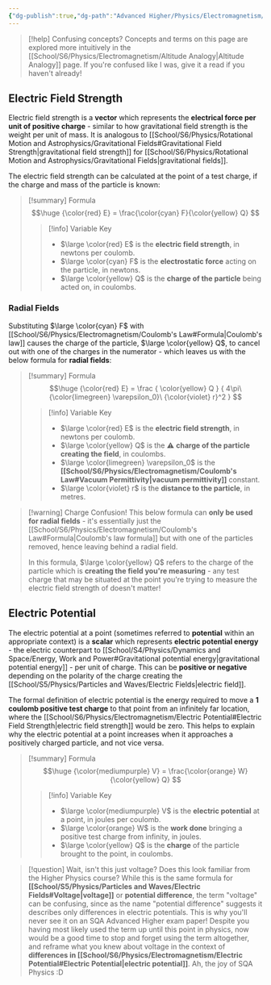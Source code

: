```yaml
---
{"dg-publish":true,"dg-path":"Advanced Higher/Physics/Electromagnetism/Electric Potential.md","dg-permalink":"physics/electric-potential","permalink":"/physics/electric-potential/","created":"","updated":""}
---
```


> [!help] Confusing concepts?
> Concepts and terms on this page are explored more intuitively in the [[School/S6/Physics/Electromagnetism/Altitude Analogy\|Altitude Analogy]] page. If you're confused like I was, give it a read if you haven't already!

## Electric Field Strength

Electric field strength is a **vector** which represents the **electrical force per unit of positive charge** - similar to how gravitational field strength is the weight per unit of mass. It is analogous to [[School/S6/Physics/Rotational Motion and Astrophysics/Gravitational Fields#Gravitational Field Strength\|gravitational field strength]] for [[School/S6/Physics/Rotational Motion and Astrophysics/Gravitational Fields\|gravitational fields]].

The electric field strength can be calculated at the point of a test charge, if the charge and mass of the particle is known:

> [!summary] Formula
> $$\huge
> {\color{red} E} = \frac{\color{cyan} F}{\color{yellow} Q}
> $$
> > [!info] Variable Key
> > - $\large \color{red} E$ is the **electric field strength**, in newtons per coulomb.
> > - $\large \color{cyan} F$ is the **electrostatic force** acting on the particle, in newtons.
> > - $\large \color{yellow} Q$ is the **charge of the particle** being acted on, in coulombs.

### Radial Fields

Substituting $\large \color{cyan} F$ with [[School/S6/Physics/Electromagnetism/Coulomb's Law#Formula\|Coulomb's law]] causes the charge of the particle, $\large \color{yellow} Q$, to cancel out with one of the charges in the numerator - which leaves us with the below formula for **radial fields**:

> [!summary] Formula
> $$\huge
> {\color{red} E} = \frac {
> 	\color{yellow} Q
> } {
> 	4\pi\ {\color{limegreen} \varepsilon_0}\ {\color{violet} r}^2
> }
> $$
> > [!info] Variable Key
> > - $\large \color{red} E$ is the **electric field strength**, in newtons per coulomb.
> > - $\large \color{yellow} Q$ is the ⚠️ **charge of the particle creating the field**, in coulombs.
> > - $\large \color{limegreen} \varepsilon_0$ is the **[[School/S6/Physics/Electromagnetism/Coulomb's Law#Vacuum Permittivity\|vacuum permittivity]]** constant.
> > - $\large \color{violet} r$ is the **distance to the particle**, in metres.

> [!warning] Charge Confusion!
> This below formula can **only be used for radial fields** - it's essentially just the [[School/S6/Physics/Electromagnetism/Coulomb's Law#Formula\|Coulomb's law formula]] but with one of the particles removed, hence leaving behind a radial field.
> 
> In this formula, $\large \color{yellow} Q$ refers to the charge of the particle which is **creating the field you're measuring** - any test charge that may be situated at the point you're trying to measure the electric field strength of doesn't matter!

## Electric Potential

The electric potential at a point (sometimes referred to **potential** within an appropriate context) is a **scalar** which represents **electric potential energy** - the electric counterpart to [[School/S4/Physics/Dynamics and Space/Energy, Work and Power#Gravitational potential energy\|gravitational potential energy]] - per unit of charge. This can be **positive or negative** depending on the polarity of the charge creating the [[School/S5/Physics/Particles and Waves/Electric Fields\|electric field]].

The formal definition of electric potential is the energy required to move a **1 coulomb positive test charge** to that point from an infinitely far location, where the [[School/S6/Physics/Electromagnetism/Electric Potential#Electric Field Strength\|electric field strength]] would be zero. This helps to explain why the electric potential at a point increases when it approaches a positively charged particle, and not vice versa.

> [!summary] Formula
> $$\huge
> {\color{mediumpurple} V} = \frac{\color{orange} W}{\color{yellow} Q}
> $$
> > [!info] Variable Key
> > - $\large \color{mediumpurple} V$ is the **electric potential** at a point, in joules per coulomb.
> > - $\large \color{orange} W$ is the **work done** bringing a positive test charge from infinity, in joules.
> > - $\large \color{yellow} Q$ is the **charge** of the particle brought to the point, in coulombs.

> [!question] Wait, isn't this just voltage?
> Does this look familiar from the Higher Physics course? While this is the same formula for **[[School/S5/Physics/Particles and Waves/Electric Fields#Voltage\|voltage]]** or **potential difference**, the term "voltage" can be confusing, since as the name "potential difference" suggests it describes only differences in electric potentials. This is why you'll never see it on an SQA Advanced Higher exam paper! Despite you having most likely used the term up until this point in physics, now would be a good time to stop and forget using the term altogether, and reframe what you knew about voltage in the context of **differences in [[School/S6/Physics/Electromagnetism/Electric Potential#Electric Potential\|electric potential]]**. Ah, the joy of SQA Physics :D



